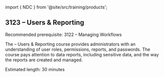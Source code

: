 import { NDC } from '@site/src/training/products';

## 3123 <NDC /> – Users & Reporting

Recommended prerequisite: 3122 <NDC /> – Managing Workflows

The <NDC /> – Users & Reporting course provides administrators with an understanding of user roles, permissions, reports, and passwords. The course pays attention to data reports, including sensitive data, and the way the reports are created and managed.

Estimated length: 30 minutes
